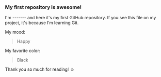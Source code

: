 ### My first repository is awesome!

I'm ------- and here it's my first GitHub repository.
If you see this file on my project, it's because I'm learning Git.

My mood:

> Happy

My favorite color:

> Black

Thank you so much for reading! ☺
